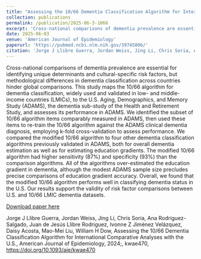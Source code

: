 ```yaml
---
title: "Assessing the 10/66 Dementia Classification Algorithm for International Comparative Analyses with the U.S."
collection: publications
permalink: /publication/2025-06-3-1066
excerpt: 'Cross-national comparisons of dementia prevalence are essential for identifying unique determinants and cultural-specific risk factors, but methodological differences in dementia classification across countries hinder global comparisons. This study maps the 10/66 algorithm for dementia classification, widely used and validated in low- and middle-income countries (LMICs), to the U.S. Aging, Demographics, and Memory Study (ADAMS), the dementia sub-study of the Health and Retirement Study, and assesses its performance in ADAMS.'
date: 2025-06-03
venue: 'American Journal of Epidemiology'
paperurl: 'https://pubmed.ncbi.nlm.nih.gov/39745806/'
citation: 'Jorge J Llibre Guerra, Jordan Weiss, Jing Li, Chris Soria, Ana Rodriguez-Salgado, Juan de Jesús Llibre Rodriguez, Ivonne Z Jiménez Velázquez, Daisy Acosta, Mao-Mei Liu, William H Dow, Assessing the 10/66 Dementia Classification Algorithm for International Comparative Analyses with the U.S., American Journal of Epidemiology, 2024;, kwae470, https://doi.org/10.1093/aje/kwae470'
---
```

Cross-national comparisons of dementia prevalence are essential for identifying unique determinants and cultural-specific risk factors, but methodological differences in dementia classification across countries hinder global comparisons. This study maps the 10/66 algorithm for dementia classification, widely used and validated in low- and middle-income countries (LMICs), to the U.S. Aging, Demographics, and Memory Study (ADAMS), the dementia sub-study of the Health and Retirement Study, and assesses its performance in ADAMS. We identified the subset of 10/66 algorithm items comparably measured in ADAMS, then used these items to re-train the 10/66 algorithm against the ADAMS clinical dementia diagnosis, employing k-fold cross-validation to assess performance. We compared the modified 10/66 algorithm to four other dementia classification algorithms previously validated in ADAMS, both for overall dementia estimation as well as for estimating education gradients. The modified 10/66 algorithm had higher sensitivity (87%) and specificity (93%) than the comparison algorithms. All of the algorithms over-estimated the education gradient in dementia, although the modest ADAMS sample size precludes precise comparisons of education gradient accuracy. Overall, we found that the modified 10/66 algorithm performs well in classifying dementia status in the U.S. Our results support the validity of risk factor comparisons between U.S. and 10/66 LMIC dementia datasets.

[Download paper here](https://academic.oup.com/aje/advance-article-abstract/doi/10.1093/aje/kwae470/7932838?redirectedFrom=fulltext&login=false)

Jorge J Llibre Guerra, Jordan Weiss, Jing Li, Chris Soria, Ana Rodriguez-Salgado, Juan de Jesús Llibre Rodriguez, Ivonne Z Jiménez Velázquez, Daisy Acosta, Mao-Mei Liu, William H Dow, Assessing the 10/66 Dementia Classification Algorithm for International Comparative Analyses with the U.S., American Journal of Epidemiology, 2024;, kwae470, https://doi.org/10.1093/aje/kwae470